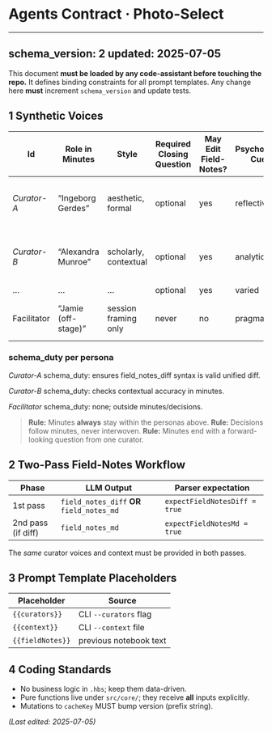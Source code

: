 # Agents Contract  · Photo-Select

---
schema_version: 2
updated: 2025-07-05
---

This document **must be loaded by any code-assistant before touching the repo.**
It defines binding constraints for all prompt templates. Any change here **must**
increment `schema_version` and update tests.

## 1  Synthetic Voices
| Id | Role in Minutes | Style | Required Closing Question | May Edit Field-Notes? | Psychology Cue | Example Utterance |
|----|-----------------|-------|---------------------------|-----------------------|----------------|------------------|
| *Curator-A* | “Ingeborg Gerdes” | aesthetic, formal | optional | yes | reflective | "Notice the diffuse glow here." |
| *Curator-B* | “Alexandra Munroe” | scholarly, contextual | optional | yes | analytic | "This recalls earlier site works." |
| … | … | … | optional | yes | varied | "…" |
| Facilitator | “Jamie (off-stage)” | session framing only | never | no | pragmatic | "Next batch coming up." |

### schema_duty per persona
*Curator-A*
schema_duty: ensures field_notes_diff syntax is valid unified diff.

*Curator-B*
schema_duty: checks contextual accuracy in minutes.

*Facilitator*
schema_duty: none; outside minutes/decisions.

> **Rule:** Minutes **always** stay within the personas above.
> **Rule:** Decisions follow minutes, never interwoven.
> **Rule:** Minutes end with a forward-looking question from one curator.

## 2  Two-Pass Field-Notes Workflow
| Phase | LLM Output | Parser expectation |
|-------|------------|--------------------|
| 1st pass | `field_notes_diff` **OR** `field_notes_md` | `expectFieldNotesDiff = true` |
| 2nd pass (if diff) | `field_notes_md` | `expectFieldNotesMd = true` |

The *same* curator voices and context must be provided in both passes.

## 3  Prompt Template Placeholders
| Placeholder | Source |
|-------------|--------|
| `{{curators}}` | CLI `--curators` flag |
| `{{context}}` | CLI `--context` file |
| `{{fieldNotes}}` | previous notebook text |

## 4  Coding Standards
* No business logic in `.hbs`; keep them data-driven.  
* Pure functions live under `src/core/`; they receive **all** inputs explicitly.  
* Mutations to `cacheKey` MUST bump version (prefix string).

*(Last edited: 2025-07-05)*
